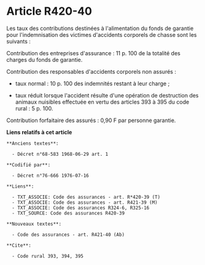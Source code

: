 # Article R420-40

Les taux des contributions destinées à l'alimentation du fonds de garantie pour l'indemnisation des victimes d'accidents
corporels de chasse sont les suivants :

Contribution des entreprises d'assurance : 11 p. 100 de la totalité des charges du fonds de garantie.

Contribution des responsables d'accidents corporels non assurés :

- taux normal : 10 p. 100 des indemnités restant à leur charge ;

- taux réduit lorsque l'accident résulte d'une opération de destruction des animaux nuisibles effectuée en vertu des articles
393 à 395 du code rural : 5 p. 100.

Contribution forfaitaire des assurés : 0,90 F par personne garantie.

**Liens relatifs à cet article**

	**Anciens textes**:

	  - Décret n°68-583 1968-06-29 art. 1

	**Codifié par**:

	  - Décret n°76-666 1976-07-16

	**Liens**:

	  - TXT_ASSOCIE: Code des assurances - art. R*420-39 (T)
	  - TXT_ASSOCIE: Code des assurances - art. R421-39 (M)
	  - TXT_ASSOCIE: Code des assurances R324-6, R325-16
	  - TXT_SOURCE: Code des assurances R420-39

	**Nouveaux textes**:

	  - Code des assurances - art. R421-40 (Ab)

	**Cite**:

	  - Code rural 393, 394, 395
